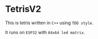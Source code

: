# TetrisV2
 This is tetris written in `C++` using `TDD style`.  
   
 It runs on `ESP32` with `64x64 led matrix`.
